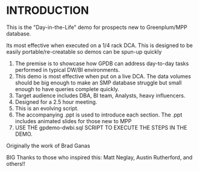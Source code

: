 # INTRODUCTION

This is the "Day-in-the-Life" demo for prospects new to Greenplum/MPP database. 

Its most effective when executed on a 1/4 rack DCA.  This is designed to be easily portable/re-creatable so demos can be spun-up quickly

1. The premise is to showcase how GPDB can address day-to-day tasks performed in typical DW/BI environments.  
2. This demo is most effective when put on a live DCA.  The data volumes should be big enough to make an SMP database struggle but small enough to have queries complete quickly.
3. Target audience includes DBA, BI team, Analysts,  heavy influencers.  
4. Designed for a 2.5 hour meeting.
5. This is an evolving script.
6. The accompanying .ppt is used to introduce each section.  The .ppt includes animated slides for those new to MPP
7. USE THE gpdemo-dwbi.sql SCRIPT TO EXECUTE THE STEPS IN THE DEMO.

Originally the work of Brad Ganas

BIG Thanks to those who inspired this:  Matt Neglay, Austin Rutherford, and others!!
